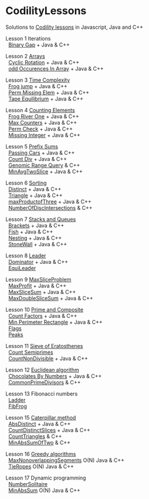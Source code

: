 # CodilityLessons

Solutions to [Codility lessons](https://app.codility.com/programmers/lessons) in Javascript, Java and C++

Lesson 1 Iterations<br>
&nbsp;  [Binary Gap](/1%20Iterations/BinaryGap/BinaryGap.MD) + Java & C++<br>

Lesson 2 [Arrays](/2%20Arrays)<br>
&nbsp;  [Cyclic Rotation](/2%20Arrays/Cyclic%20Rotation/CyclicRotation.MD) + Java & C++<br>
&nbsp;  [odd Occurences In Array](/2%20Arrays/oddOccurencesInArray/OddOccurrencesInArray.MD) + Java & C++<br>

Lesson 3 [Time Complexity](/3%20Time%20Complexity)<br>
&nbsp;  [Frog jump](/3%20Time%20Complexity/FrogJmp/frogJump.MD) + Java & C++<br>
&nbsp;  [Perm Missing Elem](/3%20Time%20Complexity/PermMissingElem/PermMissingElem.MD) + Java & C++<br>
&nbsp;  [Tape Equilibrium](/3%20Time%20Complexity/TapeEquilibrium/TapeEquilibrium.MD) + Java & C++ <br>

Lesson 4 [Counting Elements](/4%20Counting%20Elements)<br>
&nbsp;  [Frog River One](/4%20Counting%20Elements/FrogRiverOne/frog.MD) + Java & C++<br>
&nbsp;  [Max Counters](/4%20Counting%20Elements/MaxCounters/MaxCounters.MD) + Java & C++<br>
&nbsp;  [Perm Check](/4%20Counting%20Elements/PermCheck/permCheck.MD) + Java & C++<br>
&nbsp;  [Missing Integer](/4%20Counting%20Elements/missingInteger/missingInt.MD) + Java & C++<br>

Lesson 5 [Prefix Sums](/5%20PrefixSums)<br>
&nbsp; [Passing Cars](/5%20PrefixSums/PassingCars/passingCars.MD) + Java & C++<br>
&nbsp; [Count Div](/5%20PrefixSums/CountDiv/countDiv.MD) + Java & C++<br>
&nbsp; [Genomic Range Query](/5%20PrefixSums/GenomicRangeQuery/GRQ.MD) & C++<br>
&nbsp; [MinAvgTwoSlice](/5%20PrefixSums/MinAvgTwoSlice/MinAvgTwoSlice.MD) + Java & C++<br>

Lesson 6 [Sorting](/6%20Sorting/)<br>
&nbsp; [Distinct](/6%20Sorting/Distinct/Distinct.MD) + Java & C++<br>
&nbsp; [Triangle](/6%20Sorting/Triangle/Triagle.MD) + Java & C++<br>
&nbsp; [maxProductofThree](/6%20Sorting/maxProductofThree/MaxProdTree.MD) + Java & C++<br>
&nbsp; [NumberOfDiscIntersections](/6%20Sorting/NumberOfDiscIntersections/NumberOfDiscIntersections.MD) & C++ <br>

Lesson 7 [Stacks and Queues](/7%20StacksandQues/) <br>
&nbsp; [Brackets](/7%20StacksandQues/Brackets/brackets.MD) + Java & C++<br>
&nbsp; [Fish](/7%20StacksandQues/Fish/fish.MD) + Java & C++<br>
&nbsp; [Nesting](/7%20StacksandQues/Nesting/nesting.MD) + Java & C++<br>
&nbsp; [StoneWall](/7%20StacksandQues/StoneWall/stoneWall.MD) + Java & C++<br>

Lesson 8 [Leader](/8%20Leader/) <br>
&nbsp; [Dominator](/8%20Leader/Dominator/Dominator.MD) + Java & C++<br>
&nbsp; [EquiLeader](/8%20Leader/equiLeader/EquiLeader.MD) <br>

Lesson 9 [MaxSliceProblem](/9%20MaxSliceProblem/)<br>
&nbsp; [MaxProfit](/9%20MaxSliceProblem/MaxProfit/MaxProfit.MD) + Java & C++<br>
&nbsp; [MaxSliceSum](/9%20MaxSliceProblem/MaxSliceSum/MaxSliceSum.MD) + Java & C++ <br>
&nbsp; [MaxDoubleSliceSum](/9%20MaxSliceProblem/MaxDoubleSliceSum/MaxDoubleSliceSum.MD) + Java & C++ <br>

Lesson 10 [Prime and Composite](/10%20PrimeandComposite/)<br>
&nbsp; [Count Factors](/10%20PrimeandComposite/CountFactors/countFactors.MD) + Java & C++ <br>
&nbsp; [Min Perimeter Rectangle](/10%20PrimeandComposite/MinPerimeterRectangle/MinPerimeterRectangle.MD) + Java & C++ <br>
&nbsp; [Flags](/10%20PrimeandComposite/Flags/Flags.MD) <br>
&nbsp; [Peaks](/10%20PrimeandComposite/Peaks/Peaks.MD) <br>

Lesson 11 [Sieve of Eratosthenes](/11%20Sieve%20of%20Eratosthenes/)<br>
&nbsp; [Count Semiprimes](/11%20Sieve%20of%20Eratosthenes/CountSemiprimes/CountSemiprimes.MD) <br>
&nbsp; [CountNonDivisible](/11%20Sieve%20of%20Eratosthenes/CountNonDivisible/CountNonDivisible.MD) + Java & C++ <br>

Lesson 12 [Euclidean algorithm](/12%20Euclidean%20algorithm/)<br>
&nbsp; [Chocolates By Numbers](/12%20Euclidean%20algorithm/ChocolatesByNumbers/ChocolatesByNumbers.MD) + Java & C++ <br>
&nbsp; [CommonPrimeDivisors](/12%20Euclidean%20algorithm/CommonPrimeDivisors/CommonPrimeDivisors.md) & C++ <br>

Lesson 13 Fibonacci numbers <br>
&nbsp; [Ladder](/13%20Fibonacci%20Numbers/Ladder/Ladder.MD) <br>
&nbsp; [FibFrog](/13%20Fibonacci%20Numbers/FibFrog/FibFrog.MD) <br>

Lesson 15 [Caterpillar method](/15%20Caterpillar%20method/) <br>
&nbsp; [AbsDistinct](/15%20Caterpillar%20method/AbsDistinct/absDistinct.MD) + Java & C++ <br>
&nbsp; [CountDistinctSlices](/15%20Caterpillar%20method/CountDistinctSlices/CountDistinctSlices.MD) + Java & C++ <br>
&nbsp; [CountTriangles](/15%20Caterpillar%20method/CountTriangles/CountTriangles.MD) & C++ <br>
&nbsp; [MinAbsSumOfTwo](/15%20Caterpillar%20method/MinAbsSumOfTwo/MinAbsSumOfTwo.MD) & C++ <br>

Lesson 16 [Greedy algorithms](/16%20Greedy%20algorithms/) <br>
&nbsp; [MaxNonoverlappingSegments](/16%20Greedy%20algorithms/MaxNonoverlappingSegments/MaxNonoverlappingSegments.MD) O(N) Java & C++ <br>
&nbsp; [TieRopes](/16%20Greedy%20algorithms/TieRopes/Tieropes.MD) O(N) Java & C++ <br>

Lesson 17 Dynamic programming <br>
&nbsp; [NumberSolitaire](/17%20Dynamic%20programming/NumberSolitaire/NumberSolitaire.MD) <br>
&nbsp; [MinAbsSum](/17%20Dynamic%20programming/MinAbsSum/MinAbsSum.MD) O(N) Java & C++<br>